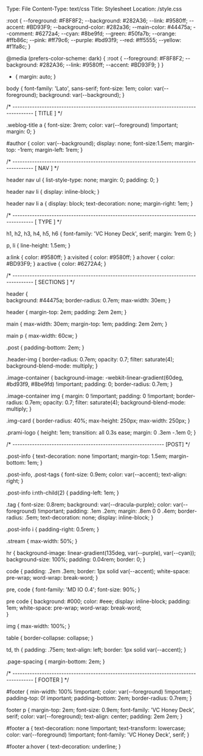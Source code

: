 Type: File
Content-Type: text/css
Title: Stylesheet
Location: /style.css

:root {
	--foreground: #F8F8F2;
	--background: #282A36;
	--link: #9580ff;
	--accent: #BD93F9;
	--background-color: #282a36;
  	--main-color: #44475a;
  	--comment: #6272a4;
  	--cyan: #8be9fd;
  	--green: #50fa7b;
  	--orange: #ffb86c;
  	--pink: #ff79c6;
  	--purple: #bd93f9;
  	--red: #ff5555;
  	--yellow: #f1fa8c;
}

@media (prefers-color-scheme: dark) {
	:root {
	--foreground: #F8F8F2;
	--background: #282A36;
	--link: #9580ff;
	--accent: #BD93F9;
	}
}

* {
	margin: auto;
}

body {
	font-family: 'Lato', sans-serif;
	font-size: 1em;
	color: var(--foreground);
	background: var(--background);
}


/* -------------------------------------------------------------------------------------- [ TITLE ] */

	
.weblog-title a {
	font-size: 3rem;
	color: var(--foreground) !important;
	margin: 0;
}

#author {
	color: var(--background);
	display: none;
	font-size:1.5em;
	margin-top: -1rem;
	margin-left: 1rem;
}

/* -------------------------------------------------------------------------------------- [ NAV ] */

header nav ul {
	list-style-type: none;
	margin: 0;
	padding: 0;
}

header nav li {
	display: inline-block;
}

header nav li a {
	display: block;
	text-decoration: none;
	margin-right: 1em;
}

/* -------------------------------------------------------------------------------------- [ TYPE ] */

h1, h2, h3, h4, h5, h6 {
	font-family: 'VC Honey Deck', serif;
	margin: 1rem 0;
}


p, li {
	line-height: 1.5em;
}


a:link { color: #9580ff; }
a:visited { color: #9580ff; }
a:hover { color: #BD93F9; }
a:active { color: #6272A4; }


/* -------------------------------------------------------------------------------------- [ SECTIONS ] */


header {	
	background: #44475a;
	border-radius: 0.7em;
	max-width: 30em;
}


header {
	margin-top: 2em;
	padding: 2em 2em;
}

main {
    max-width: 30em;
	margin-top: 1em;
	padding: 2em 2em;
}

main p {
    max-width: 60cw;
}

.post {
	padding-bottom: 2em;
}

.header-img {
  border-radius: 0.7em;
  opacity: 0.7;
  filter: saturate(4);
  background-blend-mode: multiply;
}

.image-container {
	background-image: -webkit-linear-gradient(60deg, #bd93f9, #8be9fd) !important;
	padding: 0;
	border-radius: 0.7em;
 }

.image-container img {
  margin: 0 !important;
  padding: 0 !important;
  border-radius: 0.7em;
  opacity: 0.7;
  filter: saturate(4);
  background-blend-mode: multiply;
}

.img-card {
	border-radius: 40%;
	max-height: 250px;
	max-width: 250px;
}

.prami-logo {
	height: 1em;
	transition: all 0.3s ease;
	margin: 0 .3em -.1em 0;
}

/* -------------------------------------------------------------- [POST] */

.post-info {
    text-decoration: none !important;
	margin-top: 1.5em;
    margin-bottom: 1em;
}

.post-info, .post-tags {
	font-size: 0.9em;
	color: var(--accent);
	text-align: right;
}

.post-info i:nth-child(2) {
	padding-left: 1em;
}

.tag {
	font-size: 0.8rem;
    background: var(--dracula-purple);
	color: var(--foreground) !important;
	padding: .1em .2em;
	margin: .8em 0 0 .4em;
	border-radius: .5em;
	text-decoration: none;
	display: inline-block;
}

.post-info i {
	padding-right: 0.5rem;
}

.stream {
	max-width: 50%;
}

hr {
	background-image: linear-gradient(135deg, var(--purple), var(--cyan));
	background-size: 100%;
	padding: 0.04rem;
	border: 0;
}

code {
	padding: .2em .3em;
	border: 1px solid var(--accent);
	white-space: pre-wrap;
	word-wrap: break-word; 
}

pre, code {
	font-family: 'MD IO 0.4';
	font-size: 90%;
}

pre code {
	background: #000;
	color: #eee;
	display: inline-block;
	padding: 1em;
	white-space: pre-wrap;
	word-wrap: break-word;   
}

img {
	max-width: 100%;
}

table {
	border-collapse: collapse;
}

td, th {
	padding: .75em;
	text-align: left;
	border: 1px solid var(--accent);
}

.page-spacing {
	margin-bottom: 2em;
}

/* -------------------------------------------------------------------------------------- [ FOOTER ] */

#footer {
	min-width: 100% !important;
	color: var(--foreground) !important;
	padding-top: 0! important;
	padding-bottom: 2em;
	border-radius: 0.7rem;
}

footer p {
	margin-top: 2em;
	font-size: 0.9em;
	font-family: 'VC Honey Deck', serif;
	color: var(--foreground);
	text-align: center;
	padding: 2em 2em;
}


#footer a {
    text-decoration: none !important;
	text-transform: lowercase;
	color: var(--foreground) !important;
	font-family: 'VC Honey Deck', serif;
}

#footer a:hover {
	text-decoration: underline;
}